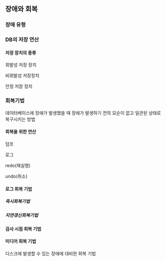 ## 장애와 회복

### 장애 유형

### DB의 저장 연산

#### 저장 장치의 종류

휘발성 저장 장치

비휘발성 저장장치

안정 저장 장치

### 회복기법

데이터베이스에 장애가 발생했을 때 장애가 발생하기 전의 모순이 없고 일관된 상태로 복구시키는 방법

#### 회복을 위한 연산

덤프

로그

redo(재실행)

undo(취소)

#### 로그 회복 기법

##### 즉시회복기법

##### 지연갱신회복기법

#### 검사 시점 회복 기법

#### 미디어 회복 기법

디스크에 발생할 수 있는 장애에 대비한 회복 기법
